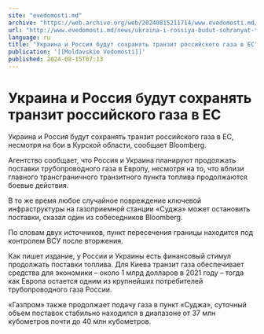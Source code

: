 ```yaml
---
site: "evedomosti.md"
archive: "https://web.archive.org/web/20240815211714/www.evedomosti.md/news/ukraina-i-rossiya-budut-sohranyat-tranzit-rossijskogo-gaza-v"
url: "http://www.evedomosti.md/news/ukraina-i-rossiya-budut-sohranyat-tranzit-rossijskogo-gaza-v"
language: ru
title: "Украина и Россия будут сохранять транзит российского газа в ЕС"
publication: '[[Moldavskie Vedomosti]]'
published: 2024-08-15T07:13
---
```


# Украина и Россия будут сохранять транзит российского газа в ЕС

Украина и Россия будут сохранять транзит российского газа в ЕС, несмотря на бои в Курской области, сообщает Bloomberg.

Агентство сообщает, что Россия и Украина планируют продолжать поставки трубопроводного газа в Европу, несмотря на то, что вблизи главного трансграничного транзитного пункта топлива продолжаются боевые действия.

В то же время любое случайное повреждение ключевой инфраструктуры на газоприемной станции «Суджа» может остановить поставки, сказал один из собеседников Bloomberg.

По словам двух источников, пункт пересечения границы находится под контролем ВСУ после вторжения.

Как пишет издание, у России и Украины есть финансовый стимул продолжать поставки топлива. Для Киева транзит газа обеспечивает средства для экономики – около 1 млрд долларов в 2021 году – тогда как Европа остается одним из крупнейших потребителей трубопроводного газа России.

«Газпром» также продолжает подачу газа в пункт «Суджа», суточный объем поставок стабильно находился в диапазоне от 37 млн кубометров почти до 40 млн кубометров. 